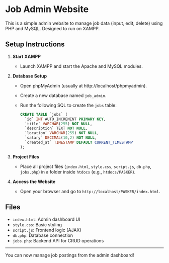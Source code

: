 # Job Admin Website

This is a simple admin website to manage job data (input, edit, delete) using PHP and MySQL. Designed to run on XAMPP.

## Setup Instructions

1. **Start XAMPP**
   - Launch XAMPP and start the Apache and MySQL modules.

2. **Database Setup**
   - Open phpMyAdmin (usually at http://localhost/phpmyadmin).
   - Create a new database named `job_admin`.
   - Run the following SQL to create the `jobs` table:

     ```sql
     CREATE TABLE `jobs` (
       `id` INT AUTO_INCREMENT PRIMARY KEY,
       `title` VARCHAR(255) NOT NULL,
       `description` TEXT NOT NULL,
       `location` VARCHAR(255) NOT NULL,
       `salary` DECIMAL(10,2) NOT NULL,
       `created_at` TIMESTAMP DEFAULT CURRENT_TIMESTAMP
     );
     ```

3. **Project Files**
   - Place all project files (`index.html`, `style.css`, `script.js`, `db.php`, `jobs.php`) in a folder inside `htdocs` (e.g., `htdocs/PASKER`).

4. **Access the Website**
   - Open your browser and go to `http://localhost/PASKER/index.html`.

## Files
- `index.html`: Admin dashboard UI
- `style.css`: Basic styling
- `script.js`: Frontend logic (AJAX)
- `db.php`: Database connection
- `jobs.php`: Backend API for CRUD operations

---

You can now manage job postings from the admin dashboard! 